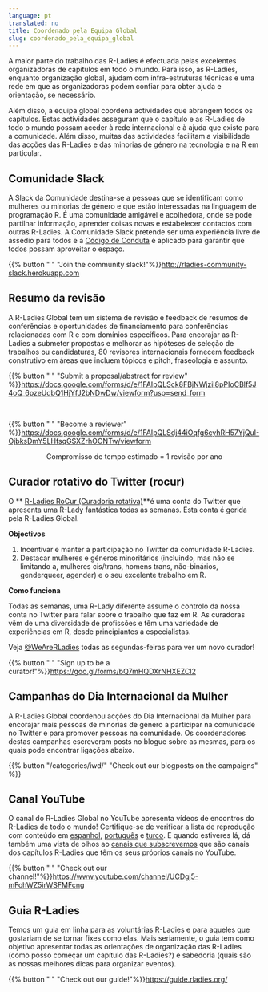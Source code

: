 ```yaml
---
language: pt
translated: no
title: Coordenado pela Equipa Global
slug: coordenado_pela_equipa_global
---
```


A maior parte do trabalho das R-Ladies é efectuada pelas excelentes organizadoras de capítulos em todo o mundo.
Para isso, as R-Ladies, enquanto organização global, ajudam com infra-estruturas técnicas e uma rede em que as organizadoras podem confiar para obter ajuda e orientação, se necessário.

Além disso, a equipa global coordena actividades que abrangem todos os capítulos.
Estas actividades asseguram que o capítulo e as R-Ladies de todo o mundo possam aceder à rede internacional e à ajuda que existe para a comunidade.
Além disso, muitas das actividades facilitam a visibilidade das acções das R-Ladies e das minorias de género na tecnologia e na R em particular.

## Comunidade Slack

A Slack da Comunidade destina-se a pessoas que se identificam como mulheres ou minorias de género e que estão interessadas na linguagem de programação R.
É uma comunidade amigável e acolhedora, onde se pode partilhar informação, aprender coisas novas e estabelecer contactos com outras R-Ladies.
A Comunidade Slack pretende ser uma experiência livre de assédio para todos e a [Código de Conduta](coc/) é aplicado para garantir que todos possam aproveitar o espaço.

{{% button " 
" "Join the community slack!"%}}<http://rladies-community-slack.herokuapp.com>

## Resumo da revisão

A R-Ladies Global tem um sistema de revisão e feedback de resumos de conferências e oportunidades de financiamento para conferências relacionadas com R e com domínios específicos.
Para encorajar as R-Ladies a submeter propostas e melhorar as hipóteses de seleção de trabalhos ou candidaturas, 80 revisores internacionais fornecem feedback construtivo em áreas que incluem tópicos e pitch, fraseologia e assunto.

{{% button " 
" "Submit a proposal/abstract for review" %}}<https://docs.google.com/forms/d/e/1FAIpQLSck8FBjNWjziI8pPIoCBlf5J4oQ_6pzeUdbQ1HjYfJ2bNDwDw/viewform?usp=send_form>

<br>

{{% button " 
" "Become a reviewer" %}}<https://docs.google.com/forms/d/e/1FAIpQLSdj44iOqfg6cyhRH57YjQuI-OjbksDmY5LHfsqGSXZrhOONTw/viewform>

<center>
Compromisso de tempo estimado = 1 revisão por ano
</center>

## Curador rotativo do Twitter (rocur)

O \*\* [R-Ladies RoCur (Curadoria rotativa)](https://twitter.com/WeAreRLadies)\*\*é uma conta do Twitter que apresenta uma R-Lady fantástica todas as semanas.
Esta conta é gerida pela R-Ladies Global.

**Objectivos**

1. Incentivar e manter a participação no Twitter da comunidade R-Ladies.
2. Destacar mulheres e géneros minoritários (incluindo, mas não se limitando a, mulheres cis/trans, homens trans, não-binários, genderqueer, agender) e o seu excelente trabalho em R.

**Como funciona**

Todas as semanas, uma R-Lady diferente assume o controlo da nossa conta no Twitter para falar sobre o trabalho que faz em R.
As curadoras vêm de uma diversidade de profissões e têm uma variedade de experiências em R, desde principiantes a especialistas.

Veja [@WeAreRLadies](https://twitter.com/WeAreRLadies) todas as segundas-feiras para ver um novo curador!

{{% button " 
" "Sign up to be a curator!"%}}<https://goo.gl/forms/bQ7mHQDXrNHXEZCl2>

## Campanhas do Dia Internacional da Mulher

A R-Ladies Global coordenou acções do Dia Internacional da Mulher para encorajar mais pessoas de minorias de género a participar na comunidade no Twitter e para promover pessoas na comunidade.
Os coordenadores destas campanhas escreveram posts no blogue sobre as mesmas, para os quais pode encontrar ligações abaixo.

{{% button "/categories/iwd/" "Check out our blogposts on the campaigns" %}}

## Canal YouTube

O canal do R-Ladies Global no YouTube apresenta vídeos de encontros do R-Ladies de todo o mundo!
Certifique-se de verificar a lista de reprodução com conteúdo em [espanhol](https://www.youtube.com/watch?v=lZICjcX7O0U&list=PLPwprT5wdzX54jSqytthvi3NKZHk1Aiuq), [português](https://www.youtube.com/watch?v=NkahvnQizp0&list=PLPwprT5wdzX75DU9MwCc_rkOO4K2rVR73) e [turco](https://www.youtube.com/watch?v=ykmoy3AO_qI&list=PLPwprT5wdzX7_OcP-QjajzQtIZCZ-0TVN).
E quando estiveres lá, dá também uma vista de olhos ao [canais que subscrevemos](https://www.youtube.com/c/RLadiesGlobal/channels) que são canais dos capítulos R-Ladies que têm os seus próprios canais no YouTube.

{{% button " 
" "Check out our channel!"%}}<https://www.youtube.com/channel/UCDgj5-mFohWZ5irWSFMFcng>

## Guia R-Ladies

Temos um guia em linha para as voluntárias R-Ladies e para aqueles que gostariam de se tornar fixes como elas.
Mais seriamente, o guia tem como objetivo apresentar todas as orientações de organização das R-Ladies (como posso começar um capítulo das R-Ladies?) e sabedoria (quais são as nossas melhores dicas para organizar eventos).

{{% button " 
" "Check out our guide!"%}}<https://guide.rladies.org/>


